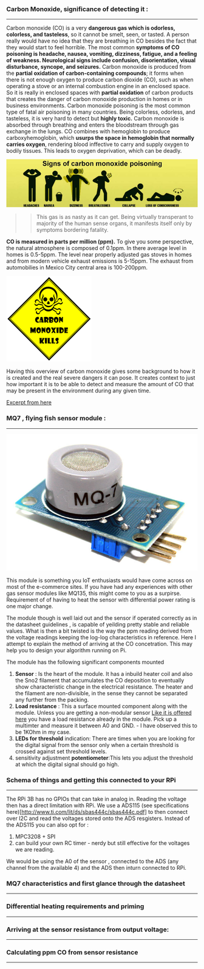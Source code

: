 ### Carbon Monoxide, significance of detecting it :
****

Carbon monoxide (CO) is a very __dangerous gas which is odorless, colorless, and tasteless__, so it cannot be smelt, seen, or tasted. A person really would have no idea that they are breathing in CO besides the fact that they would start to feel horrible. The most common __symptoms of CO poisoning is headache, nausea, vomiting, dizziness, fatigue, and a feeling of weakness. Neurological signs include confusion, disorientation, visual disturbance, syncope, and seizures.__
Carbon monoxide is produced from the __partial oxidation of carbon-containing compounds__; it forms when there is not enough oxygen to produce carbon dioxide (CO), such as when operating a stove or an internal combustion engine in an enclosed space. So it is really in enclosed spaces with __partial oxidation__ of carbon products that creates the danger of carbon monoxide production in homes or in business environments.
Carbon monoxide poisoning is the most common type of fatal air poisoning in many countries. Being colorless, odorless, and tasteless, it is very hard to detect but __highly toxic.__ Carbon monoxide is absorbed through breathing and enters the bloodstream through gas exchange in the lungs. CO combines with hemoglobin to produce carboxyhemoglobin, which __usurps the space in hemoglobin that normally carries oxygen__, rendering blood inffective to carry and supply oxygen to bodily tissues. This leads to oxygen deprivation, which can be deadly.

![CO poisoning](carbon-monoxide-poisoning-1000x250.jpg)

>> This gas is as nasty  as it can get. Being virtually transperant to majority of the human sense organs, it manifests itself only by symptoms bordering fatality.

__CO is measured in parts per million (ppm).__ To give you some perspective, the natural atmosphere is composed of 0.1ppm. In there average level in homes is 0.5-5ppm. The level near properly adjusted gas stoves in homes and from modern vehicle exhaust emissions is 5-15ppm. The exhaust from automobilies in Mexico City central area is 100-200ppm.

![CO kills](download.png)

Having this overview of carbon monoxide gives some background to how it is created and the real severe dangers it can pose. It creates context to just how important it is to be able to detect and measure the amount of CO that may be present in the environment during any given time.

[ Excerpt from here ](http://www.learningaboutelectronics.com/Articles/MQ-7-carbon-monoxide-sensor-circuit-with-arduino.php)

### MQ7 , flying fish sensor module :
****

![Sensor module commercially available](MQ-7-MODULE-CARBON-MONOXIDE-GAS-SENSOR.png)

This module is something you IoT enthusiasts would have come across on most of the e-commerce sites. If you have had any experiences with other gas sensor modules like MQ135, this might come to you as a surpirse. Requirement of of having to heat the sensor with differential power rating is one major change.

The module though is well laid out and the sensor if operated correctly as in the datasheet guidelines , is capable of yeilding pretty stable and reliable values. What is then a bit twisted is the way the ppm reading derived from the voltage readings keeping the log-log characteristics in reference. Here I attempt to explain the method of arriving at the CO concetration. This may help you to design your algorithm running on Pi.

The module has the following significant components mounted

1. __Sensor__ : Is the heart of the module. It has a inbuild heater coil and also the Sno2 filament that accumulates the CO deposition to eventually show characteristic change in the electrical resistance. The heater and the filament are non-divisible, in the sense they cannot be separated any further from the packing.
2. __Load resistance__ : This a surface mounted component along with the module. Unless you are getting a non-modular sensor [Like it is offered here](https://www.pololu.com/product/1482) you have a load resistance already in the module. Pick up a multimter and measure it between A0 and GND. - I have observed this to be 1KOhm in my case.
3. __LEDs for threshold__ indication: There are times when you are looking for the digital signal from the sensor only when a certain threshold is crossed against set threshold levels.
4. sensitivity adjustment __potentiometer__:This lets you adjust the threshold at which the digital signal should go high.

### Schema of things and getting this connected to your RPi
****
The RPi 3B has no GPIOs that can take in analog in. Reading the voltage then has a direct limitation with RPi. We use a ADS115 (see specifications here)[http://www.ti.com/lit/ds/sbas444c/sbas444c.pdf] to then connect over I2C and read the voltages stored onto the ADS resgisters. 
Instead of the ADS115 you can also opt for :
1. MPC3208 + SPI
2. can build your own RC timer - nerdy but still effective for the voltages we are reading.

We would be using the A0 of the sensor , connected to the ADS (any channel from the available 4) and the ADS then inturn connected to RPi.

### MQ7 characteristics and first glance through the datasheet
***

### Differential heating requirements and priming
****

### Arriving at the sensor resistance from output voltage:
****

### Calculating ppm CO from sensor resistance
****
